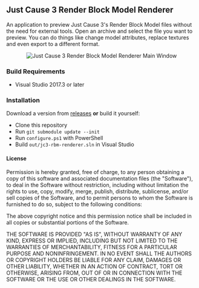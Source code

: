 ## Just Cause 3 Render Block Model Renderer
An application to preview Just Cause 3's Render Block Model files without the need for external tools. Open an archive and select the file you want to preview. You can do things like change model attributes, replace textures and even export to a different format.

<p align="center"><img src="https://kirkh.am/jc3-rbm-renderer/window3.png" alt="Just Cause 3 Render Block Model Renderer Main Window" title="Render Block Model Renderer - Main Window"></p>

### Build Requirements
 - Visual Studio 2017.3 or later
 
### Installation
Download a version from [releases](https://github.com/aaronkirkham/jc3-rbm-renderer/releases) __or__ build it yourself:
 - Clone this repository
 - Run `git submodule update --init`
 - Run `configure.ps1` with PowerShell
 - Build `out/jc3-rbm-renderer.sln` in Visual Studio
 
#### License
Permission is hereby granted, free of charge, to any person obtaining a copy
of this software and associated documentation files (the "Software"), to deal
in the Software without restriction, including without limitation the rights
to use, copy, modify, merge, publish, distribute, sublicense, and/or sell
copies of the Software, and to permit persons to whom the Software is
furnished to do so, subject to the following conditions:

The above copyright notice and this permission notice shall be included in all
copies or substantial portions of the Software.

THE SOFTWARE IS PROVIDED "AS IS", WITHOUT WARRANTY OF ANY KIND, EXPRESS OR
IMPLIED, INCLUDING BUT NOT LIMITED TO THE WARRANTIES OF MERCHANTABILITY,
FITNESS FOR A PARTICULAR PURPOSE AND NONINFRINGEMENT. IN NO EVENT SHALL THE
AUTHORS OR COPYRIGHT HOLDERS BE LIABLE FOR ANY CLAIM, DAMAGES OR OTHER
LIABILITY, WHETHER IN AN ACTION OF CONTRACT, TORT OR OTHERWISE, ARISING FROM,
OUT OF OR IN CONNECTION WITH THE SOFTWARE OR THE USE OR OTHER DEALINGS IN THE
SOFTWARE.
